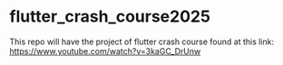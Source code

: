 # flutter_crash_course2025
This repo will have the project of flutter crash course found at this link: https://www.youtube.com/watch?v=3kaGC_DrUnw
